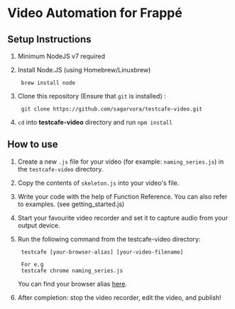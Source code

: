# Video Automation for Frappé

## Setup Instructions

1. Minimum NodeJS v7 required

1. Install Node.JS (using Homebrew/Linuxbrew)

        brew install node
        

1. Clone this repository (Ensure that `git` is installed) :

        git clone https://github.com/sagarvora/testcafe-video.git

1. `cd` into **testcafe-video** directory and run `npm install`

## How to use

1. Create a new `.js` file for your video (for example: `naming_series.js`) in the `testcafe-video` directory.

1. Copy the contents of `skeleton.js` into your video's file.

1. Write your code with the help of Function Reference. You can also refer to examples. (see getting_started.js)

1. Start your favourite video recorder and set it to capture audio from your output device.

1. Run the following command from the testcafe-video directory:

        testcafe [your-browser-alias] [your-video-filename]
        
        For e.g
        testcafe chrome naming_series.js

    You can find your browser alias [here](https://github.com/DevExpress/testcafe/blob/master/docs/articles/documentation/using-testcafe/common-concepts/browser-support.md).

1. After completion: stop the video recorder, edit the video, and publish!
